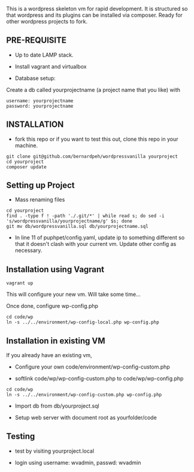 This is a wordpress skeleton vm for rapid development. It is structured so that wordpress and its plugins can be installed via composer. Ready for other wordpress projects to fork.

## PRE-REQUISITE

* Up to date LAMP stack.

* Install vagrant and virtualbox

* Database setup:

Create a db called yourprojectname (a project name that you like) with

```
username: yourprojectname
password: yourprojectname
```

## INSTALLATION

* fork this repo or if you want to test this out, clone this repo in your machine. 

```
git clone git@github.com/bernardpeh/wordpressvanilla yourproject
cd yourproject
composer update
```

## Setting up Project

* Mass renaming files

```
cd yourproject
find . -type f ! -path './.git/*' | while read s; do sed -i 's/wordpressvanilla/yourprojectname/g' $s; done
git mv db/wordpressvanilla.sql db/yourprojectname.sql
```

* In line 11 of puphpet/config.yaml, update ip to something different so that it doesn't clash with your current vm. Update other config as necessary.

## Installation using Vagrant

```
vagrant up
```

This will configure your new vm. Will take some time...

Once done, configure wp-config.php

```
cd code/wp
ln -s ../../environment/wp-config-local.php wp-config.php
```

## Installation in existing VM

If you already have an existing vm, 

* Configure your own code/environment/wp-config-custom.php

* softlink code/wp/wp-config-custom.php to code/wp/wp-config.php

```
cd code/wp
ln -s ../../environment/wp-config-custom.php wp-config.php
```

* Import db from db/yourproject.sql

* Setup web server with document root as yourfolder/code

## Testing

* test by visiting yourproject.local

* login using username: wvadmin, passwd: wvadmin
